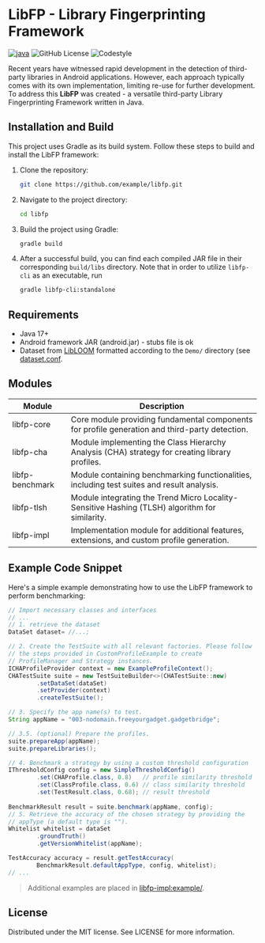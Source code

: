 # LibFP - Library Fingerprinting Framework

[![java](https://img.shields.io:/static/v1?logo=oracle&label=Java&message=17.0.10&color=lightblue)](https://www.python.org/downloads/)
![GitHub License](https://img.shields.io/github/license/MatrixEditor/libfp?logo=github)
![Codestyle](https://img.shields.io:/static/v1?label=Codestyle&message=IDEA&color=black)

Recent years have witnessed rapid development in the detection of third-party libraries in Android applications.
However, each approach typically comes with its own implementation, limiting re-use for further development. To
address this **LibFP** was created - a versatile third-party Library Fingerprinting Framework written in Java.

<!--
## Introduction

Before delving into the technical details, let's discuss the challenges of detecting single third-party libraries (TPL)
within Android apps or Java bundles. The framework's scope encompasses the creation of profiles for libraries and apps,
benchmarking generated profiles, and detecting TPLs in Android apps.

The documentation will introduce state-of-the-art obfuscation techniques and their impact on TPL detection within
application bundles. Basics of Android apps and Java programs, along with their bytecode representation, will also be
presented. The core reference to the framework's architecture, including profile creation, similarity calculation,
dataset preparation, and ground-truth verification, will follow. The document concludes with an exploration of common
approaches to third-party library detection in Android applications and suggestions for implementation using this
framework.
!-->

## Installation and Build

This project uses Gradle as its build system. Follow these steps to build and install the LibFP framework:

1. Clone the repository:
   ```bash
   git clone https://github.com/example/libfp.git
   ```

2. Navigate to the project directory:
   ```bash
   cd libfp
   ```

3. Build the project using Gradle:
   ```bash
   gradle build
   ```

4. After a successful build, you can find each compiled JAR file in their corresponding `build/libs` directory. Note that in order to utilize `libfp-cli` as  an executable, run
   ```bash
   gradle libfp-cli:standalone
   ```
   
## Requirements

* Java 17+
* Android framework JAR (android.jar) - stubs file is ok
* Dataset from [LibLOOM](https://github.com/iser-mobile/LIBLOOM/tree/main/dataset) formatted according to the `Demo/` directory (see [dataset.conf](./dataset.conf).

## Modules

| Module          | Description                                                                                    |
|-----------------|------------------------------------------------------------------------------------------------|
| libfp-core      | Core module providing fundamental components for profile generation and third-party detection. |
| libfp-cha       | Module implementing the Class Hierarchy Analysis (CHA) strategy for creating library profiles. |
| libfp-benchmark | Module containing benchmarking functionalities, including test suites and result analysis.     |
| libfp-tlsh      | Module integrating the Trend Micro Locality-Sensitive Hashing (TLSH) algorithm for similarity. |
| libfp-impl      | Implementation module for additional features, extensions, and custom profile generation.      |

## Example Code Snippet

Here's a simple example demonstrating how to use the LibFP framework to perform benchmarking:

```java
// Import necessary classes and interfaces
// ...
// 1. retrieve the dataset
DataSet dataset= //...;

// 2. Create the TestSuite with all relevant factories. Please follow
// the steps provided in CustomProfileExample to create
// ProfileManager and Strategy instances.
ICHAProfileProvider context = new ExampleProfileContext();
CHATestSuite suite = new TestSuiteBuilder<>(CHATestSuite::new)
        .setDataSet(dataSet)
        .setProvider(context)
        .createTestSuite();

// 3. Specify the app name(s) to test.
String appName = "003-nodomain.freeyourgadget.gadgetbridge";

// 3.5. (optional) Prepare the profiles.
suite.prepareApp(appName);
suite.prepareLibraries();

// 4. Benchmark a strategy by using a custom threshold configuration
IThresholdConfig config = new SimpleThresholdConfig()
        .set(CHAProfile.class, 0.8)   // profile similarity threshold
        .set(ClassProfile.class, 0.6) // class similarity threshold
        .set(TestResult.class, 0.68); // result threshold
        
BenchmarkResult result = suite.benchmark(appName, config);
// 5. Retrieve the accuracy of the chosen strategy by providing the
// appType (a default type is "").
Whitelist whitelist = dataSet
        .groundTruth()
        .getVersionWhitelist(appName);

TestAccuracy accuracy = result.getTestAccuracy(
        BenchmarkResult.defaultAppType, config, whitelist);
// ...
```

> Additional examples are placed in [libfp-impl:example/](/libfp-impl/src/test/java/io/github/example).

## License

Distributed under the MIT license. See LICENSE for more information.